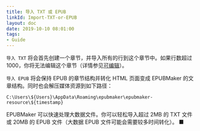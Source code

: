 ```yaml
---
title: 导入 TXT 或 EPUB
linkId: Import-TXT-or-EPUB
layout: doc
date: 2019-10-10 08:01:00
tags: 
- Guide
---
```


`导入 TXT` 将会首先创建一个章节，并导入所有的行到这个章节中。如果行数超过 1000，你将无法编辑这个章节（详情参见[可编辑](#Editable)）。

`导入 EPUB` 将会保持 EPUB 的章节结构并转化 HTML 页面变成 EPUBMaker 的文章结构。同时也会解压媒体资源到如下路径： 

`C:\Users\${Users}\AppData\Roaming\epubmaker\epubmaker-resource\${timestamp}`

EPUBMaker 可以快速处理大数据文件。你可以轻松导入超过 2MB 的 TXT 文件或 20MB 的 EPUB 文件（大数据 EPUB 文件可能会需要较多时间转化）。 ■